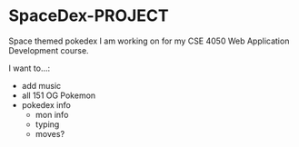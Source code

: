 # SpaceDex-PROJECT
Space themed pokedex I am working on for my CSE 4050 Web Application Development course.

I want to...:
- add music
- all 151 OG Pokemon
- pokedex info
  - mon info
   - typing
   - moves?
